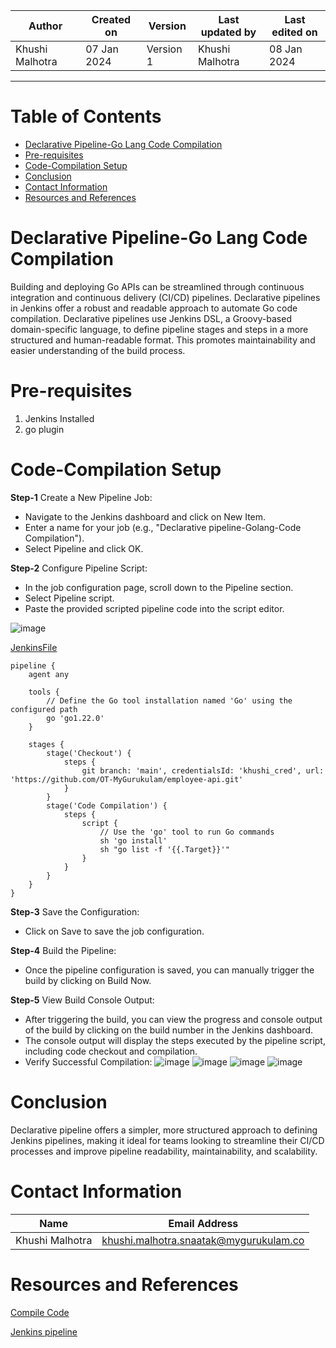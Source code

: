 |   Author        |  Created on   |  Version   | Last updated by  | Last edited on |
| --------------- | --------------| -----------|----------------- | -------------- |
| Khushi Malhotra |  07 Jan 2024  |  Version 1 | Khushi Malhotra  | 08 Jan 2024    |
***

# Table of Contents
- [Declarative Pipeline-Go Lang Code Compilation](https://github.com/avengers-p7/Documentation/blob/main/Application_CI/Implementation/GolangCI/CodeCompilation/DeclarativePipeline/README.md#declarative-pipeline-go-lang-code-compilation)
- [Pre-requisites](https://github.com/avengers-p7/Documentation/blob/main/Application_CI/Implementation/GolangCI/CodeCompilation/DeclarativePipeline/README.md#pre-requisites)
- [Code-Compilation Setup](https://github.com/avengers-p7/Documentation/blob/main/Application_CI/Implementation/GolangCI/CodeCompilation/DeclarativePipeline/README.md#code-compilation-setup)
- [Conclusion](https://github.com/avengers-p7/Documentation/blob/main/Application_CI/Implementation/GolangCI/CodeCompilation/DeclarativePipeline/README.md#conclusion)
- [Contact Information](https://github.com/avengers-p7/Documentation/blob/main/Application_CI/Implementation/GolangCI/CodeCompilation/DeclarativePipeline/README.md#contact-information)
- [Resources and References](https://github.com/avengers-p7/Documentation/blob/main/Application_CI/Implementation/GolangCI/CodeCompilation/DeclarativePipeline/README.md#resources-and-references)

# Declarative Pipeline-Go Lang Code Compilation
Building and deploying Go APIs can be streamlined through continuous integration and continuous delivery (CI/CD) pipelines. Declarative pipelines in Jenkins offer a robust and readable approach to automate Go code compilation. 
Declarative pipelines use Jenkins DSL, a Groovy-based domain-specific language, to define pipeline stages and steps in a more structured and human-readable format. This promotes maintainability and easier understanding of the build process.

# Pre-requisites
1. Jenkins Installed
2. go plugin

# Code-Compilation Setup 
**Step-1** Create a New Pipeline Job:

- Navigate to the Jenkins dashboard and click on New Item.
- Enter a name for your job (e.g., "Declarative pipeline-Golang-Code Compilation").
- Select Pipeline and click OK.

**Step-2** Configure Pipeline Script:

- In the job configuration page, scroll down to the Pipeline section.
- Select Pipeline script.
- Paste the provided scripted pipeline code into the script editor.

![image](https://github.com/avengers-p7/Documentation/assets/156056460/f7de7ec8-b886-4651-a563-45a0f6df8077)



[JenkinsFile](https://github.com/avengers-p7/Jenkinsfile/blob/main/Declarative%20Pipeline/golang_code-compilation/Jenkinsfile)

``` shell
pipeline {
    agent any
    
    tools {
        // Define the Go tool installation named 'Go' using the configured path
        go 'go1.22.0'
    }
    
    stages {
        stage('Checkout') {
            steps { 
                git branch: 'main', credentialsId: 'khushi_cred', url: 'https://github.com/OT-MyGurukulam/employee-api.git'
            }
        }
        stage('Code Compilation') {
            steps {
                script {
                    // Use the 'go' tool to run Go commands
                    sh 'go install' 
                    sh "go list -f '{{.Target}}'"
                }
            }
        }
    }
}
```
**Step-3** Save the Configuration:

- Click on Save to save the job configuration.

**Step-4** Build the Pipeline:

- Once the pipeline configuration is saved, you can manually trigger the build by clicking on Build Now.

**Step-5** View Build Console Output:

- After triggering the build, you can view the progress and console output of the build by clicking on the build number in the Jenkins dashboard.
- The console output will display the steps executed by the pipeline script, including code checkout and compilation.
- Verify Successful Compilation:
![image](https://github.com/avengers-p7/Documentation/assets/156056460/27199e21-f6b5-4abb-870a-809544ad29ff)
![image](https://github.com/avengers-p7/Documentation/assets/156056460/ccbb50b8-f13c-4337-b53b-31fd4ccb8697)
![image](https://github.com/avengers-p7/Documentation/assets/156056460/4ee715d7-d9b9-463d-ba4b-b93c19430790)
![image](https://github.com/avengers-p7/Documentation/assets/156056460/479f10ed-1800-4b0e-8189-c568d76e71a6)



# Conclusion
Declarative pipeline offers a simpler, more structured approach to defining Jenkins pipelines, making it ideal for teams looking to streamline their CI/CD processes and improve pipeline readability, maintainability, and scalability.

# Contact Information
| Name            | Email Address                        |
|-----------------|--------------------------------------|
| Khushi Malhotra | khushi.malhotra.snaatak@mygurukulam.co |

# Resources and References 
[Compile Code](https://go.dev/doc/tutorial/compile-install)

[Jenkins pipeline](https://www.jenkins.io/doc/book/pipeline/#:~:text=Scripted%20Pipeline%20syntax.-,Declarative%20Pipeline%20fundamentals,done%20throughout%20your%20entire%20Pipeline.&text=Execute%20this%20Pipeline%20or%20any,stages%2C%20on%20any%20available%20agent.&text=Defines%20the%20%22Build%22%20stage.&text=Perform%20some%20steps%20related%20to%20the%20%22Build%22%20stage.)
